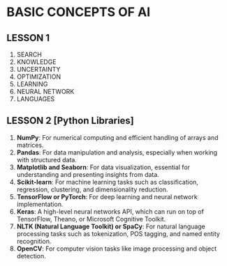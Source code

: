 # BASIC CONCEPTS OF AI

## LESSON 1

1. SEARCH
2. KNOWLEDGE
3. UNCERTAINTY
4. OPTIMIZATION
5. LEARNING
6. NEURAL NETWORK
7. LANGUAGES

## LESSON 2 [Python Libraries]

1. **NumPy**: For numerical computing and efficient handling of arrays and matrices.
2. **Pandas**: For data manipulation and analysis, especially when working with structured data.
3. **Matplotlib and Seaborn**: For data visualization, essential for understanding and presenting insights from data.
4. **Scikit-learn**: For machine learning tasks such as classification, regression, clustering, and dimensionality reduction.
5. **TensorFlow or PyTorch**: For deep learning and neural network implementation.
6. **Keras**: A high-level neural networks API, which can run on top of TensorFlow, Theano, or Microsoft Cognitive Toolkit.
7. **NLTK (Natural Language Toolkit) or SpaCy**: For natural language processing tasks such as tokenization, POS tagging, and named entity recognition.
8. **OpenCV**: For computer vision tasks like image processing and object detection.
